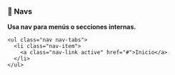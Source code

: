 ### **🚀 Navs**

**Usa nav para menús o secciones internas.**

```
<ul class="nav nav-tabs">
  <li class="nav-item">
    <a class="nav-link active" href="#">Inicio</a>
  </li>
</ul>
```